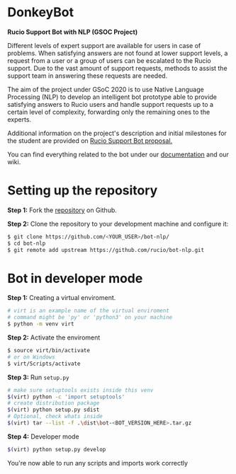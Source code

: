 # DonkeyBot
**Rucio Support Bot with NLP (GSOC Project)**

Different levels of expert support are available for users in case of problems. When satisfying answers are not found at lower support levels, a request from a user or a group of users can be escalated to the Rucio support. Due to the vast amount of support requests, methods to assist the support team in answering these requests are needed.  

The aim of the project under GSoC 2020 is to use Native Language Processing (NLP) to develop an intelligent bot prototype able to provide satisfying answers to Rucio users and handle support requests up to a certain level of complexity, forwarding only the remaining ones to the experts. 

Additional information on the project's description and initial milestones for the student are provided on [Rucio Support Bot proposal.](https://github.com/TomasJavurek/hsf.github.io/blob/master/_gsocproposals/2020/proposal_RucioSupportBot.md)

You can find everything related to the bot under our [documentation](/docs/home.md) and our wiki.

# Setting up the repository

**Step 1:**  Fork the [repository](https://github.com/rucio/bot-nlp) on Github.

**Step 2:** Clone the repository to your development machine and configure it:
``` bash
$ git clone https://github.com/<YOUR_USER>/bot-nlp/
$ cd bot-nlp
$ git remote add upstream https://github.com/rucio/bot-nlp.git
```


# Bot in developer mode

**Step 1:** Creating a virtual enviroment.
``` bash 
# virt is an example name of the virtual enviroment
# command might be 'py' or 'python3' on your machine
$ python -m venv virt 
```

**Step 2:** Activate the enviroment
``` bash
$ source virt/bin/activate
# or on Windows
$ virt/Scripts/activate
```

**Step 3:** Run `setup.py`
``` bash
# make sure setuptools exists inside this venv
$(virt) python -c 'import setuptools'
# create distribution package
$(virt) python setup.py sdist 
# Optional, check whats inside 
$(virt) tar --list -f .\dist\bot-<BOT_VERSION_HERE>.tar.gz
```

**Step 4:** Developer mode 
``` bash
$(virt) python setup.py develop
```
You're now able to run any scripts and imports work correctly